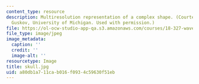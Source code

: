 ```yaml
---
content_type: resource
description: Multiresolution representation of a complex shape. (Courtesy of Igor
  Guskov, University of Michigan. Used with permission.)
file: https://ol-ocw-studio-app-qa.s3.amazonaws.com/courses/18-327-wavelets-filter-banks-and-applications-spring-2003/a80db1a711cab016f0934c59630f51eb_skull.jpg
file_type: image/jpeg
image_metadata:
  caption: ''
  credit: ''
  image-alt: ''
resourcetype: Image
title: skull.jpg
uid: a80db1a7-11ca-b016-f093-4c59630f51eb
---
```

